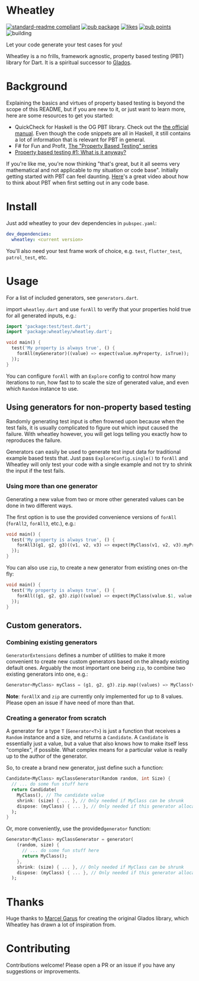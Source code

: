 # Wheatley

[![standard-readme compliant](https://img.shields.io/badge/readme%20style-standard-brightgreen.svg?style=flat-square)](https://github.com/RichardLitt/standard-readme)
[![pub package](https://img.shields.io/pub/v/wheatley.svg?label=wheatley&color=blue)](https://pub.dev/packages/wheatley)
[![likes](https://img.shields.io/pub/likes/wheatley?logo=dart)](https://pub.dev/packages/wheatley/score)
[![pub points](https://img.shields.io/pub/points/wheatley?logo=dart)](https://pub.dev/packages/wheatley/score)
![building](https://github.com/tjarvstrand/wheatley/workflows/wheatley/badge.svg)

Let your code generate your test cases for you!

Wheatley is a no frills, framework agnostic, property based testing (PBT) library for Dart. It is a
spiritual successor to [Glados](https://pub.dev/packages/glados).

# Background

Explaining the basics and virtues of property based testing is beyond the scope of this README, but
if you are new to it, or just want to learn more, here are some resources to get you started:

 - QuickCheck for Haskell is the OG PBT library. Check out the [the official manual](https://www.cse.chalmers.se/~rjmh/QuickCheck/manual.html). 
   Even though the code snippets are all in Haskell, it still contains a lot of information that is relevant for PBT in general.  
 - F# for Fun and Profit, [The "Property Based Testing" series](https://fsharpforfunandprofit.com/series/property-based-testing/)
 - [Property based testing #1: What is it anyway?](https://getcode.substack.com/p/property-based-testing-1-what-is)

If you're like me, you're now thinking "that's great, but it all seems very mathematical and not 
applicable to my situation or code base". Initially getting started with PBT can feel daunting. 
[Here](https://youtu.be/wHJZ0icwSkc?si=xGv88gLZBo0Evx7F)'s a great video about how to think about 
PBT when first setting out in any code base.

# Install

Just add wheatley to your dev dependencies in `pubspec.yaml`:
```yaml
dev_dependencies:
  wheatley: <current version>
```

You'll also need your test frame work of choice, e.g. `test`, `flutter_test`, `patrol_test`, etc. 

# Usage

For a list of included generators, see `generators.dart`.

import `wheatley.dart` and use `forAll` to verify that your properties hold true for all generated 
inputs, e.g.:
```dart
import 'package:test/test.dart';
import 'package:wheatley/wheatley.dart';

void main() {
  test('My property is always true', () {
    forAll(myGenerator)((value) => expect(value.myProperty, isTrue));
  });
}
```

You can configure `forAll` with an `Explore` config to control how many iterations to run, how fast 
to to scale the size of generated value, and even which `Random` instance to use.

## Using generators for non-property based testing

Randomly generating test input is often frowned upon because when the test fails, it is usually 
complicated to figure out which input caused the failure. With wheatley however, you will get logs
telling you exactly how to reproduces the failure.

Generators can easily be used to generate test input data for traditional example based tests that.
Just pass `ExploreConfig.single()` to `forAll` and Wheatley will only test your code with a single
example and not try to shrink the input if the test fails.

### Using more than one generator

Generating a new value from two or more other generated values can be done in two different ways.

The first option is to use the provided convenience versions of `forAll` (`forAll2`, `forAll3`, etc.), e.g.:
```dart
void main() {
  test('My property is always true', () {
    forAll3(g1, g2, g3)((v1, v2, v3) => expect(MyClass(v1, v2, v3).myProperty, isTrue));
  });
}
```

You can also use `zip`, to create a new generator from existing ones on-the fly:
```dart
void main() {
  test('My property is always true', () {
    forAll((g1, g2, g3).zip)((value) => expect(MyClass(value.$1, value.$2, value.$3).myProperty, isTrue));
  });
}
```

## Custom generators.

### Combining existing generators

`GeneratorExtensions` defines a number of utilities to make it more convenient to create new custom 
generators based on 
the already existing default ones. Arguably the most important one being `zip`, to combine two 
existing generators into one, e.g.:
```dart
Generator<MyClass> myClass = (g1, g2, g3).zip.map((values) => MyClass(values.$1, values.$2, values.$3));
```

**Note**: `forAllX` and `zip` are currently only implemented for up to 8 values. Please open an 
issue if have need of more than that.

### Creating a generator from scratch

A generator for a type `T` (`Generator<T>`) is just a function that receives a `Random` instance and
a size, and returns a `Candidate`. A `Candidate` is essentially just a value, but a value that also
knows how to make itself less "complex", if possible. What complex means for a particular value is
really up to the author of the generator.

So, to create a brand new generator, just define such a function:

```dart
Candidate<MyClass> myClassGenerator(Random random, int Size) {
  // ... do some fun stuff here
  return Candidate(
    MyClass(), // The candidate value
    shrink: (size) { ... }, // Only needed if MyClass can be shrunk
    dispose: (myClass) { ... }, // Only needed if this generator allocates any resources that need to be disposed.
  );
}
```

Or, more conveniently, use the provided`generator` function:

```dart
Generator<MyClass> myClassGenerator = generator(
    (random, size) {
      // ... do some fun stuff here
      return MyClass(); 
    },
    shrink: (size) { ... }, // Only needed if MyClass can be shrunk
    dispose: (myClass) { ... }, // Only needed if this generator allocates any resources that need to be disposed.
  );
```

# Thanks

Huge thanks to [Marcel Garus](https://github.com/MarcelGarus) for creating the original Glados 
library, which Wheatley has drawn a lot of inspiration from.

# Contributing

Contributions welcome! Please open a PR or an issue if you have any suggestions or improvements.